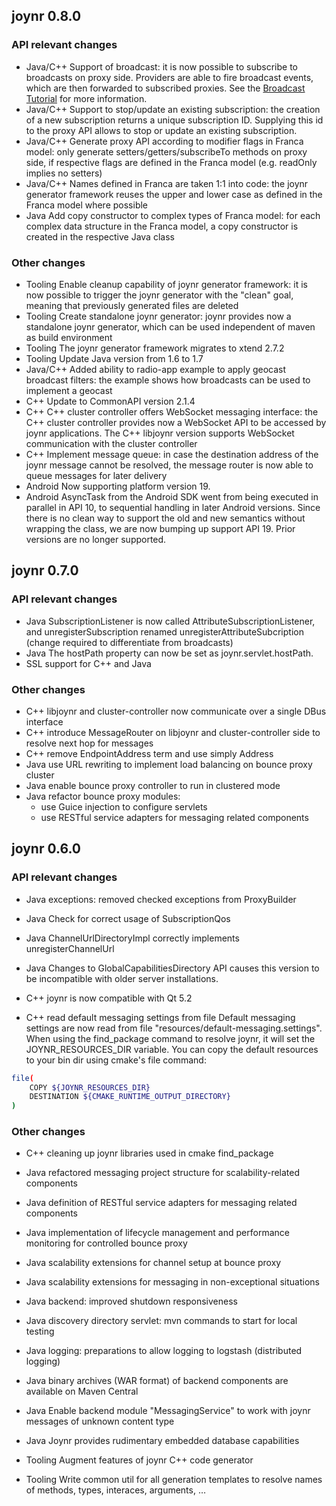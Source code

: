 ## joynr 0.8.0

### API relevant changes
* Java/C++	Support of broadcast: it is now possible to subscribe to broadcasts on proxy side. Providers are able to fire broadcast events, which are then forwarded to subscribed proxies. See the [Broadcast Tutorial](Broadcast-Tutorial.md) for more information.
* Java/C++	Support to stop/update an existing subscription: the creation of a new subscription returns a unique subscription ID. Supplying this id to the proxy API allows to stop or update an existing subscription.
* Java/C++ 	Generate proxy API according to modifier flags in Franca model: only generate setters/getters/subscribeTo methods on proxy side, if respective flags are defined in the Franca model (e.g. readOnly implies no setters)
* Java/C++	Names defined in Franca are taken 1:1 into code: the joynr generator framework reuses the upper and lower case as defined in the Franca model where possible
* Java	Add copy constructor to complex types of Franca model: for each complex data structure in the Franca model, a copy constructor is created in the respective Java class

### Other changes
* Tooling	Enable cleanup capability of joynr generator framework: it is now possible to trigger the joynr generator with the "clean" goal, meaning that previously generated files are deleted
* Tooling	Create standalone joynr generator: joynr provides now a standalone joynr generator, which can be used independent of maven as build environment
* Tooling	The joynr generator framework migrates to xtend 2.7.2
* Tooling	Update Java version from 1.6 to 1.7
* Java/C++	Added ability to radio-app example to apply geocast broadcast filters: the example shows how broadcasts can be used to implement a geocast
* C++	Update to CommonAPI version 2.1.4
* C++	C++ cluster controller offers WebSocket messaging interface: the C++ cluster controller provides now a WebSocket API to be accessed by joynr applications. The C++ libjoynr version supports WebSocket communication with the cluster controller
* C++	Implement message queue: in case the destination address of the joynr message cannot be resolved, the message router is now able to queue messages for later delivery
* Android	Now supporting platform version 19.
* Android	AsyncTask from the Android SDK went from being executed in parallel in API 10, to sequential handling
in later Android versions. Since there is no clean way to support the old
and new semantics without wrapping the class, we are now bumping up support API 19. Prior versions are no longer supported.
## joynr 0.7.0

### API relevant changes
* Java	SubscriptionListener is now called AttributeSubscriptionListener, and unregisterSubscription renamed unregisterAttributeSubcription (change required to differentiate from broadcasts)
* Java	The hostPath property can now be set as joynr.servlet.hostPath.
* SSL support for C++ and Java

### Other changes
* C++	libjoynr and cluster-controller now communicate over a single DBus interface
* C++	introduce MessageRouter on libjoynr and cluster-controller side to resolve next hop for messages
* C++	remove EndpointAddress term and use simply Address
* Java	use URL rewriting to implement load balancing on bounce proxy cluster
* Java	enable bounce proxy controller to run in clustered mode
* Java	refactor bounce proxy modules:
	* use Guice injection to configure servlets
	* use RESTful service adapters for messaging related components

## joynr 0.6.0

### API relevant changes
* Java	exceptions: removed checked exceptions from ProxyBuilder
* Java	Check for correct usage of SubscriptionQos
* Java	ChannelUrlDirectoryImpl correctly implements unregisterChannelUrl
* Java	Changes to GlobalCapabilitiesDirectory API causes this version to be incompatible with older server installations.

* C++	joynr is now compatible with Qt 5.2
* C++	read default messaging settings from file
	Default messaging settings are now read from file "resources/default-messaging.settings". 
	When using the find_package command to resolve joynr, it will set the JOYNR_RESOURCES_DIR variable. 
	You can copy the default resources to your bin dir using cmake's file command:
```bash
file(
    COPY ${JOYNR_RESOURCES_DIR}
    DESTINATION ${CMAKE_RUNTIME_OUTPUT_DIRECTORY}
)
```

### Other changes
* C++	cleaning up joynr libraries used in cmake find_package

* Java	refactored messaging project structure for scalability-related components
* Java	definition of RESTful service adapters for messaging related components
* Java	implementation of lifecycle management and performance monitoring for controlled bounce proxy
* Java	scalability extensions for channel setup at bounce proxy
* Java	scalability extensions for messaging in non-exceptional situations
* Java	backend: improved shutdown responsiveness
* Java	discovery directory servlet: mvn commands to start for local testing
* Java	logging: preparations to allow logging to logstash (distributed logging)
* Java	binary archives (WAR format) of backend components are available on Maven Central
* Java	Enable backend module "MessagingService" to work with joynr messages of unknown content type
* Java	Joynr provides rudimentary embedded database capabilities

* Tooling	Augment features of joynr C++ code generator
* Tooling	Write common util for all generation templates to resolve names of methods, types, interaces, arguments, …
